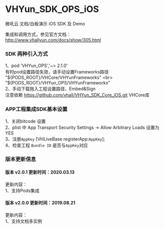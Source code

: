 # VHYun_SDK_OPS_iOS

微吼云 文档/白板演示 iOS SDK 及 Demo

集成和调用方式，参见官方文档：http://www.vhallyun.com/docs/show/305.html <br>

### SDK 两种引入方式
1、pod 'VHYun_OPS','~> 2.1.0'<br>
有时pod设置路径失效，请手动设置Frameworks路径 <br>
   "${PODS_ROOT}/VHCore/VHYunFrameworks" <br>
   "${PODS_ROOT}/VHYun_OPS/VHYunFrameworks"<br>
2、手动下载拖入工程设置路径、Embed&Sign<br>
注意依赖 https://github.com/vhall/VHYun_SDK_Core_iOS.git VHCore库<br>

### APP工程集成SDK基本设置
1、关闭bitcode 设置<br>
2、plist 中 App Transport Security Settings -> Allow Arbitrary Loads 设置为YES<br>
3、注册`AppKey`  [VHLiveBase registerApp:`AppKey`]; <br>
4、检查工程 `Bundle ID` 是否与`AppKey`对应 <br>


### 版本更新信息
#### 版本 v2.0.1 更新时间：2020.03.13
更新内容：<br>
1、支持Pods集成<br>

#### 版本 v2.0.0 更新时间：2019.08.21
更新内容：<br>
1、支持文档多实例<br>
